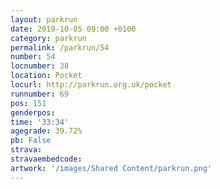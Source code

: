 ```yaml
---
layout: parkrun
date: 2019-10-05 09:00 +0100
category: parkrun
permalink: /parkrun/54
number: 54
locnumber: 38
location: Pocket
locurl: http://parkrun.org.uk/pocket
runnumber: 69
pos: 151
genderpos: 
time: '33:34'
agegrade: 39.72%
pb: False
strava: 
stravaembedcode:
artwork: '/images/Shared Content/parkrun.png'
---
```

